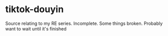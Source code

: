 # tiktok-douyin

Source relating to my RE series. Incomplete. Some things broken. Probably want to wait until it's finished